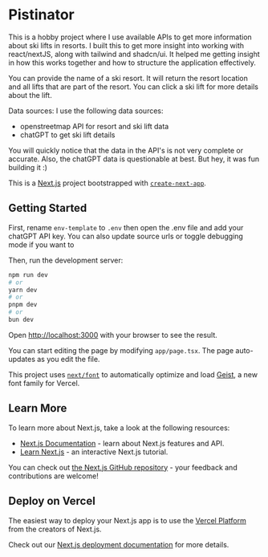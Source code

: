 # Pistinator

This is a hobby project where I use available APIs to get more information about ski lifts in resorts.
I built this to get more insight into working with react/nextJS, along with tailwind and shadcn/ui.
It helped me getting insight in how this works together and how to structure the application effectively.

You can provide the name of a ski resort. It will return the resort location and all lifts that are part of the resort.
You can click a ski lift for more details about the lift.

Data sources:
I use the following data sources:

- openstreetmap API for resort and ski lift data
- chatGPT to get ski lift details

You will quickly notice that the data in the API's is not very complete or accurate. Also, the chatGPT data is questionable at best. But hey, it was fun building it :)

This is a [Next.js](https://nextjs.org) project bootstrapped with [`create-next-app`](https://nextjs.org/docs/app/api-reference/cli/create-next-app).

## Getting Started

First, rename `env-template` to `.env`
then open the .env file and add your chatGPT API key. You can also update source urls or toggle debugging mode if you want to

Then, run the development server:

```bash
npm run dev
# or
yarn dev
# or
pnpm dev
# or
bun dev
```

Open [http://localhost:3000](http://localhost:3000) with your browser to see the result.

You can start editing the page by modifying `app/page.tsx`. The page auto-updates as you edit the file.

This project uses [`next/font`](https://nextjs.org/docs/app/building-your-application/optimizing/fonts) to automatically optimize and load [Geist](https://vercel.com/font), a new font family for Vercel.

## Learn More

To learn more about Next.js, take a look at the following resources:

- [Next.js Documentation](https://nextjs.org/docs) - learn about Next.js features and API.
- [Learn Next.js](https://nextjs.org/learn) - an interactive Next.js tutorial.

You can check out [the Next.js GitHub repository](https://github.com/vercel/next.js) - your feedback and contributions are welcome!

## Deploy on Vercel

The easiest way to deploy your Next.js app is to use the [Vercel Platform](https://vercel.com/new?utm_medium=default-template&filter=next.js&utm_source=create-next-app&utm_campaign=create-next-app-readme) from the creators of Next.js.

Check out our [Next.js deployment documentation](https://nextjs.org/docs/app/building-your-application/deploying) for more details.

